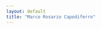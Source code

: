 ```yaml
---
layout: default
title: "Marco Rosario Capodiferro"
---
```


<!-- The content will be loaded from _layouts/default.html -->
